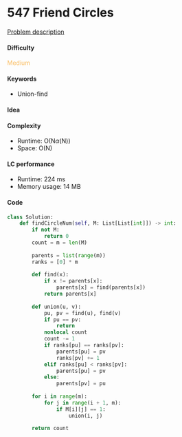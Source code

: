 547 Friend Circles
=======================
[Problem description](https://leetcode.com/problems/friend-circles/)

#### Difficulty
<span style="color:#FABC60">Medium</span>

#### Keywords
- Union-find

#### Idea

#### Complexity
- Runtime: O(N$\alpha$(N))
- Space: O(N)
  
#### LC performance
- Runtime: 224 ms
- Memory usage: 14 MB

#### Code
```python
class Solution:
    def findCircleNum(self, M: List[List[int]]) -> int:
        if not M:
            return 0
        count = m = len(M)
        
        parents = list(range(m))
        ranks = [0] * m
        
        def find(x):
            if x != parents[x]:
                parents[x] = find(parents[x])
            return parents[x]
        
        def union(u, v):
            pu, pv = find(u), find(v)
            if pu == pv:
                return
            nonlocal count
            count -= 1
            if ranks[pu] == ranks[pv]:
                parents[pu] = pv
                ranks[pv] += 1
            elif ranks[pu] < ranks[pv]:
                parents[pu] = pv
            else:
                parents[pv] = pu
                
        for i in range(m):
            for j in range(i + 1, m):
                if M[i][j] == 1:
                    union(i, j)
        
        return count
```
